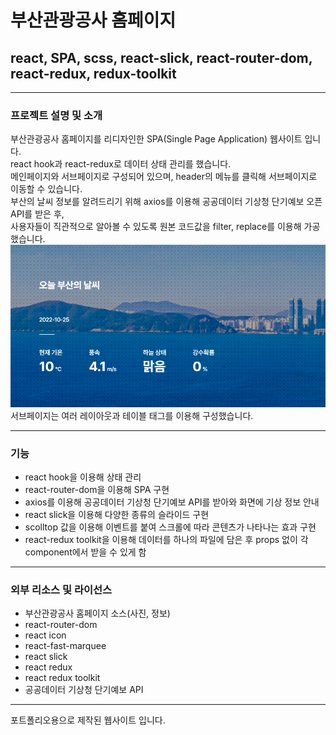 # 부산관광공사 홈페이지

## react, SPA, scss, react-slick, react-router-dom, react-redux, redux-toolkit

---

### 프로젝트 설명 및 소개

부산관광공사 홈페이지를 리디자인한 SPA(Single Page Application) 웹사이트 입니다. <br/>
react hook과 react-redux로 데이터 상태 관리를 했습니다.<br/>
메인페이지와 서브페이지로 구성되어 있으며, header의 메뉴를 클릭해 서브페이지로 이동할 수 있습니다. <br/>
부산의 날씨 정보를 알려드리기 위해 axios를 이용해 공공데이터 기상청 단기예보 오픈 API를 받은 후, <br/>
사용자들이 직관적으로 알아볼 수 있도록 원본 코드값을 filter, replace를 이용해 가공했습니다. <br/>
<img src="/public/assets/images/API.png">
서브페이지는 여러 레이아웃과 테이블 태그를 이용해 구성했습니다.

---

### 기능

-   react hook을 이용해 상태 관리
-   react-router-dom을 이용해 SPA 구현
-   axios를 이용해 공공데이터 기상청 단기예보 API를 받아와 화면에 기상 정보 안내
-   react slick을 이용해 다양한 종류의 슬라이드 구현
-   scolltop 값을 이용해 이벤트를 붙여 스크롤에 따라 콘텐츠가 나타나는 효과 구현
-   react-redux toolkit을 이용해 데이터를 하나의 파일에 담은 후 props 없이 각 component에서 받을 수 있게 함

---

### 외부 리소스 및 라이선스

-   부산관광공사 홈페이지 소스(사진, 정보)
-   react-router-dom
-   react icon
-   react-fast-marquee
-   react slick
-   react redux
-   react redux toolkit
-   공공데이터 기상청 단기예보 API

---

포트폴리오용으로 제작된 웹사이트 입니다.
